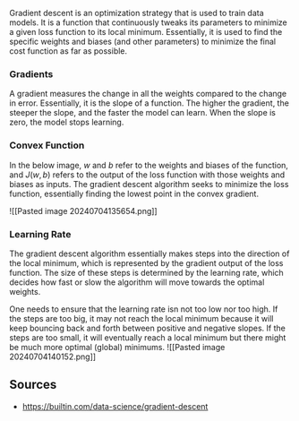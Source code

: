 Gradient descent is an optimization strategy that is used to train data models. It is a function that continuously tweaks its parameters to minimize a given loss function to its local minimum. Essentially, it is used to find the specific weights and biases (and other parameters) to minimize the final cost function as far as possible.

### Gradients
A gradient measures the change in all the weights compared to the change in error. Essentially, it is the slope of a function. The higher the gradient, the steeper the slope, and the faster the model can learn. When the slope is zero, the model stops learning.

### Convex Function
In the below image, *w* and *b* refer to the weights and biases of the function, and $J(w,b)$ refers to the output of the loss function with those weights and biases as inputs. The gradient descent algorithm seeks to minimize the loss function, essentially finding the lowest point in the convex gradient.

![[Pasted image 20240704135654.png]]

### Learning Rate
The gradient descent algorithm essentially makes steps into the direction of the local minimum, which is represented by the gradient output of the loss function. The size of these steps is determined by the learning rate, which decides how fast or slow the algorithm will move towards the optimal weights.

One needs to ensure that the learning rate isn not too low nor too high. If the steps are too big, it may not reach the local minimum because it will keep bouncing back and forth between positive and negative slopes. If the steps are too small, it will eventually reach a local minimum but there might be much more optimal (global) minimums.
![[Pasted image 20240704140152.png]]
## Sources
- https://builtin.com/data-science/gradient-descent